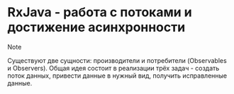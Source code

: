 # RxJava - работа с потоками и достижение асинхронности

> [!NOTE]
> Существуют две сущности: производители и потребители (Observables и Observers). 
> Общая идея состоит в реализации трёх задач - создать поток данных, привести данные в нужный вид, получить исправленные данные.
